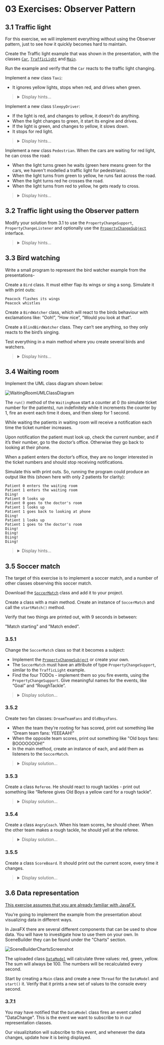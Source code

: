 # 03 Exercises: Observer Pattern

## 3.1 Traffic light

For this exercise, we will implement everything without using the Observer pattern, just to see how it quickly becomes hard to maintain.

Create the Traffic light example that was shown in the presentation, with the classes [`Car`](https://github.com/MichaelViuff/SDJ2/blob/main/03%20Observer%20Pattern/Examples/Car.java), [`TrafficLight`](https://github.com/MichaelViuff/SDJ2/blob/main/03%20Observer%20Pattern/Examples/TrafficLight.java) and [`Main`](https://github.com/MichaelViuff/SDJ2/blob/main/03%20Observer%20Pattern/Examples/Main.java). 

Run the example and verify that the `Car` reacts to the traffic light changing.

Implement a new class `Taxi`: 
 - It ignores yellow lights, stops when red, and drives when green.

<blockquote>
<details>
<summary>Display hints...</summary>
<p>
  You can duplicate most of the code from the <code>Car</code> class. You will need to make changes in the <code>setLight()</code> method, so that the <code>Taxi</code> acts like instructed. You will also need to make a few changes in the <code>TrafficLight</code> and <code>Main</code> class.
</p>
<details>
<summary>Display solution...</summary>

```java
public class Taxi
{
    private String previousLight;
    private int id;

    public Taxi(int id)
    {
        this.id = id;
    }

    public void setLight(String currentLight)
    {
        if("GREEN".equals(currentLight))
        {
            System.out.println("Taxi " + id + " drives");
        }
        else if("YELLOW".equals(currentLight))
        {
            if("RED".equals(previousLight))
            {
                System.out.println("Taxi " + id + " turns engine on");
            }
            else
            {
                System.out.println("Taxi " + id + " drives");
            }
        }
        else if("RED".equals(currentLight))
        {
            System.out.println("Taxi " + id + " stops");
        }
        previousLight = currentLight;
    }
}
```
</details>
</details>
</blockquote>

Implement a new class `SleepyDriver`: 
 - If the light is red, and changes to yellow, it doesn’t do anything.
 - When the light changes to green, it start its engine and drives.
 - If the light is green, and changes to yellow, it slows down.
 - It stops for red light.

<blockquote>
<details>
<summary>Display hints...</summary>
<p>
  Just like with the previous class, you can reuse everything from <code>Car</code> and modify the behaviour as necessary. You will also need to make a few changes in the <code>TrafficLight</code> and <code>Main</code> class.
</p>
<details>
<summary>Display solution...</summary>

```java
public class SleepyDriver
{
    private String previousLight;
    private int id;

    public SleepyDriver(int id)
    {
        this.id = id;
    }

    public void setLight(String currentLight)
    {
        if("GREEN".equals(currentLight))
        {
            System.out.println("SleepyDriver " + id + " turns engine on");
            System.out.println("SleepyDriver " + id + " drives");
        }
        else if("YELLOW".equals(currentLight))
        {
            if("RED".equals(previousLight))
            {
                //Do nothing
            }
            else
            {
                System.out.println("SleepyDriver " + id + " slows down");
            }
        }
        else if("RED".equals(currentLight))
        {
            System.out.println("SleepyDriver " + id + " stops");
        }
        previousLight = currentLight;
    }
}
```
</details>
</details>
</blockquote>

Implement a new class `Pedestrian`. When the cars are waiting for red light, he can cross the road:
 - When the light turns green he waits (green here means green for the cars, we haven't modelled a traffic light for pedestrians).
 - When the light turns from green to yellow, he runs fast across the road.
 - When the light turns red he crosses the road.
 - When the light turns from red to yellow, he gets ready to cross.

<blockquote>
<details>
<summary>Display hints...</summary>
<p>
  Once again, reuse everything from <code>Car</code> and make necessary changes. Your <code>TrafficLight</code> and <code>Main</code> classes will have been updated quite a lot by now, so their implementation is also shown in the solution below.
</p>
<details>
<summary>Display solution...</summary>

```java
public class Pedestrian
{
    private int id;
    private String previousLight;

    public Pedestrian(int id)
    {
        this.id = id;
    }

    public void setLight(String currentLight)
    {
        if("GREEN".equals(currentLight))
        {
            System.out.println("Pedestrian " + id + " waits");
        }
        else if("YELLOW".equals(currentLight))
        {
            if("RED".equals(previousLight))
            {
                System.out.println("Pedestrian " + id + " gets ready to cross the road");
            }
            else
            {
                System.out.println("Pedestrian " + id + " walks fast accross the road");
            }
        }
        else if("RED".equals(currentLight))
        {
            System.out.println("Pedestrian " + id + " walks accross the road");
        }
        previousLight = currentLight;
    }
}

import java.util.ArrayList;
import java.util.List;

public class TrafficLight
{
    List<Car> cars;
    List<Taxi> taxis;
    List<SleepyDriver> sleepyDrivers;
    List<Pedestrian> pedestrians;

    private String[] lights = {"GREEN", "YELLOW", "RED", "YELLOW"};
    private int count = 2;
    private String currentLight;

    public TrafficLight()
    {
        currentLight = lights[2];
        cars = new ArrayList<>();
        taxis = new ArrayList<>();
        sleepyDrivers = new ArrayList<>();
        pedestrians = new ArrayList<>();
    }

    public void addCar(Car car)
    {
        cars.add(car);
        car.setLight(currentLight);
    }

    public void addTaxi(Taxi taxi)
    {
        taxis.add(taxi);
        taxi.setLight(currentLight);
    }

    public void addSleepyDriver(SleepyDriver sleepyDriver)
    {
        sleepyDrivers.add(sleepyDriver);
        sleepyDriver.setLight(currentLight);
    }

    public void addPedestrian(Pedestrian pedestrian)
    {
        pedestrians.add(pedestrian);
        pedestrian.setLight(currentLight);
    }

    public void start() throws InterruptedException
    {
        while(true)
        {
            Thread.sleep(2000);
            count = (count + 1) % 4;
            currentLight = lights[count];
            System.out.println("\nLight is " + currentLight);
            lightChanged();
        }
    }

    private void lightChanged()
    {
        for (Car car : cars)
        {
            car.setLight(currentLight);
        }
        for (Taxi taxi : taxis)
        {
            taxi.setLight(currentLight);
        }
        for (SleepyDriver sleepyDriver : sleepyDrivers)
        {
            sleepyDriver.setLight(currentLight);
        }
        for (Pedestrian pedestrian : pedestrians)
        {
            pedestrian.setLight(currentLight);
        }
    }
}

public class Main
{
    public static void main(String[] args)
    {
        TrafficLight trafficLight = new TrafficLight();
        Car car1 = new Car(1);
        Taxi taxi1 = new Taxi(1);
        SleepyDriver sleepyDriver1 = new SleepyDriver(1);
        Pedestrian pedestrian1 = new Pedestrian(1);

        trafficLight.addCar(car1);
        trafficLight.addTaxi(taxi1);
        trafficLight.addSleepyDriver(sleepyDriver1);
        trafficLight.addPedestrian(pedestrian1);

        try
        {
            trafficLight.start();
        }
        catch (InterruptedException e)
        {
            e.printStackTrace();
        }
    }
}
```
</details>
</details>
</blockquote>

## 3.2 Traffic light using the Observer pattern

Modify your solution from 3.1 to use the `PropertyChangeSupport`, `PropertyChangeListener` and optionally use the [`PropertyChangeSubject`](https://github.com/MichaelViuff/SDJ2/blob/main/03%20Observer%20Pattern/Examples/PropertyChangeSubject.java) interface.

<blockquote>
<details>
<summary>Display hints...</summary>
<p>
  Start by reworking the <code>TrafficLight</code> class. Turn it into a subject using the Observer pattern. Listeners should attach themselves as <code>PropertyChangeListener</code>, and be stored in a <code>PropertyChangeSupport</code>. To do so, combine and modify the <code>add()</code> methods. It should also notify all listeners whenever the light changes, in the <code>lightChanged()</code> method, calling <code>firePropertyChange()</code> on the <code>PropertyChangeSupport</code>. 
</p>

 <p>
  Everyone looking at the light should be turned into listeners using the Observer pattern. To get notifications about light changes, they need to attach themselves to the subject, the <code>TrafficLight</code> class. The method to attach takes a <code>PropertyChangeListener</code> as argument, so they need to implement that interface. That interface has a single method <code>propertyChange(PropertyChangeEvent evt)</code> which they need to implement. Have that method call the <code>setLight()</code> method with the value received.
</p>

<details>
<summary>Display solution...</summary>

```java
import java.beans.PropertyChangeListener;
import java.beans.PropertyChangeSupport;

public class TrafficLight
{
    private PropertyChangeSupport support;
    private String[] lights = {"GREEN", "YELLOW", "RED", "YELLOW"};
    private int count = 2;
    private String currentLight;

    public TrafficLight()
    {
        currentLight = lights[2];
        support = new PropertyChangeSupport(this);
    }

    public void start() throws InterruptedException
    {
        while(true)
        {
            Thread.sleep(2000);
            count = (count + 1) % 4;
            currentLight = lights[count];
            System.out.println("\nLight is " + currentLight);
            lightChanged();
        }
    }

    public void addPropertyChangeListener(PropertyChangeListener listener)
    {
        support.addPropertyChangeListener(listener);
    }

    private void lightChanged()
    {
        support.firePropertyChange("LightChanged", null, currentLight);
    }
}

import java.beans.PropertyChangeEvent;
import java.beans.PropertyChangeListener;

public class Car implements PropertyChangeListener
{
    private String previousLight;
    private int id;

    public Car(int id)
    {
        this.id = id;
    }

    public void setLight(String currentLight)
    {
        if("GREEN".equals(currentLight))
        {
            System.out.println("Car " + id + " drives");
        }
        else if("YELLOW".equals(currentLight))
        {
            if("RED".equals(previousLight))
            {
                System.out.println("Car " + id + " turns engine on");
            }
            else
            {
                System.out.println("Car " + id + " slows down");
            }
        }
        else if("RED".equals(currentLight))
        {
            System.out.println("Car " + id + " stops");
        }
        previousLight = currentLight;
    }

    @Override
    public void propertyChange(PropertyChangeEvent evt)
    {
        setLight((String) evt.getNewValue());
    }
}

import java.beans.PropertyChangeEvent;
import java.beans.PropertyChangeListener;

public class Taxi implements PropertyChangeListener
{
    private String previousLight;
    private int id;

    public Taxi(int id)
    {
        this.id = id;
    }

    public void setLight(String currentLight)
    {
        if("GREEN".equals(currentLight))
        {
            System.out.println("Taxi " + id + " drives");
        }
        else if("YELLOW".equals(currentLight))
        {
            if("RED".equals(previousLight))
            {
                System.out.println("Taxi " + id + " turns engine on");
            }
            else
            {
                System.out.println("Taxi " + id + " drives");
            }
        }
        else if("RED".equals(currentLight))
        {
            System.out.println("Taxi " + id + " stops");
        }
        previousLight = currentLight;
    }

    @Override
    public void propertyChange(PropertyChangeEvent evt)
    {
        setLight((String) evt.getNewValue());
    }
}

import java.beans.PropertyChangeEvent;
import java.beans.PropertyChangeListener;

public class SleepyDriver implements PropertyChangeListener
{
    private String previousLight;
    private int id;

    public SleepyDriver(int id)
    {
        this.id = id;
    }

    public void setLight(String currentLight)
    {
        if("GREEN".equals(currentLight))
        {
            System.out.println("SleepyDriver " + id + " turns engine on");
            System.out.println("SleepyDriver " + id + " drives");
        }
        else if("YELLOW".equals(currentLight))
        {
            if("RED".equals(previousLight))
            {
                //Do nothing
            }
            else
            {
                System.out.println("SleepyDriver " + id + " slows down");
            }
        }
        else if("RED".equals(currentLight))
        {
            System.out.println("SleepyDriver " + id + " stops");
        }
        previousLight = currentLight;
    }

    @Override
    public void propertyChange(PropertyChangeEvent evt)
    {
        setLight((String) evt.getNewValue());
    }
}

import java.beans.PropertyChangeEvent;
import java.beans.PropertyChangeListener;

public class Pedestrian implements PropertyChangeListener
{
    private int id;
    private String previousLight;

    public Pedestrian(int id)
    {
        this.id = id;
    }

    public void setLight(String currentLight)
    {
        if("GREEN".equals(currentLight))
        {
            System.out.println("Pedestrian " + id + " waits");
        }
        else if("YELLOW".equals(currentLight))
        {
            if("RED".equals(previousLight))
            {
                System.out.println("Pedestrian " + id + " gets ready to cross the road");
            }
            else
            {
                System.out.println("Pedestrian " + id + " walks fast accross the road");
            }
        }
        else if("RED".equals(currentLight))
        {
            System.out.println("Pedestrian " + id + " walks accross the road");
        }
        previousLight = currentLight;
    }

    @Override
    public void propertyChange(PropertyChangeEvent evt)
    {
        setLight((String) evt.getNewValue());
    }
}

public class Main
{
    public static void main(String[] args)
    {
        TrafficLight trafficLight = new TrafficLight();
        Car car1 = new Car(1);
        Taxi taxi1 = new Taxi(1);
        SleepyDriver sleepyDriver1 = new SleepyDriver(1);
        Pedestrian pedestrian1 = new Pedestrian(1);

        trafficLight.addPropertyChangeListener(car1);
        trafficLight.addPropertyChangeListener(taxi1);
        trafficLight.addPropertyChangeListener(sleepyDriver1);
        trafficLight.addPropertyChangeListener(pedestrian1);

        try
        {
            trafficLight.start();
        }
        catch (InterruptedException e)
        {
            e.printStackTrace();
        }
    }
}
```
</details>
</details>
</blockquote>

## 3.3 Bird watching

Write a small program to represent the bird watcher example from the presentations-

Create a `Bird` class. It must either flap its wings or sing a song. Simulate it with print outs:

```
Peacock flashes its wings
Peacock whistles
```

Create a `BirdWatcher` class, which will react to the birds behaviour with exclamations like: “Ooh!”, “How nice”, “Would you look at that”.

Create a `BlindBirdWatcher` class. They can’t see anything, so they only reacts to the bird’s singing.

Test everything in a main method where you create several birds and watchers.

<blockquote>
<details>
<summary>Display hints...</summary>
<p>
  Start by creating the <code>Bird</code> class as a subject.
</p>
<p>
  The <code>BirdWatcher</code> and <code>BlindBirdWatcher</code> classes are listeners, and should react to the events fired by the <code>Bird</code> class. When attaching them as listeners, do it with lambda expressions instead of implementing the <code>PropertyChangeListener</code> interface.
</p>
 
<details>
<summary>Display solution...</summary>

```java
import java.beans.PropertyChangeListener;
import java.beans.PropertyChangeSupport;
import java.util.Random;

public class Bird implements PropertyChangeSubject
{
    private PropertyChangeSupport support;

    public Bird()
    {
        support = new PropertyChangeSupport(this);
    }

    public void start()
    {
        Random random = new Random();
        while(true)
        {
            random.nextInt(100);
            if(random.nextInt(100) < 50)
            {
                System.out.println("Bird is flapping wings");
                support.firePropertyChange("Flapping", null, null);
            }
            else
            {
                System.out.println("Bird is singing a song");
                support.firePropertyChange("Singing", null, null);
            }
            try
            {
                Thread.sleep(1000);
            }
            catch (InterruptedException e)
            {
                e.printStackTrace();
            }
        }
    }

    @Override
    public void addPropertyChangeListener(PropertyChangeListener listener)
    {
        support.addPropertyChangeListener(listener);
    }

    @Override
    public void addPropertyChangeListener(String name, PropertyChangeListener listener)
    {
        support.addPropertyChangeListener(name, listener);
    }

    @Override
    public void removePropertyChangeListener(PropertyChangeListener listener)
    {
        support.removePropertyChangeListener(listener);
    }

    @Override
    public void removePropertyChangeListener(String name, PropertyChangeListener listener)
    {
        support.removePropertyChangeListener(name, listener);
    }
}

import java.util.Random;

public class BirdWatcher
{
    public BirdWatcher(Bird birdToWatch)
    {
        birdToWatch.addPropertyChangeListener("Flapping", evt -> reactToFlapping());
        birdToWatch.addPropertyChangeListener("Singing", evt -> reactToSinging());
    }

    private void reactToFlapping()
    {
        Random random = new Random();
        int reaction = random.nextInt(3);
        if(reaction == 0)
        {
            System.out.println("Bird Watcher: Ooh!");
        }
        else if(reaction == 1)
        {
            System.out.println("Bird Watcher: So beautiful!");
        }
        else
        {
            System.out.println("Bird Watcher: Would you look at that");
        }
    }

    private void reactToSinging()
    {
        Random random = new Random();
        int reaction = random.nextInt(3);
        if(reaction == 0)
        {
            System.out.println("Bird Watcher: Wow!");
        }
        else if(reaction == 1)
        {
            System.out.println("Bird Watcher: How nice");
        }
        else
        {
            System.out.println("Bird Watcher: What a lovely voice!");
        }
    }
}

import java.util.Random;

public class BlindBirdWatcher
{
    public BlindBirdWatcher(Bird birdToWatch)
    {
        birdToWatch.addPropertyChangeListener("Singing", evt -> reactToSinging());
    }

    private void reactToSinging()
    {
        Random random = new Random();
        int reaction = random.nextInt(3);
        if(reaction == 0)
        {
            System.out.println("Blind Bird Watcher: Wow!");
        }
        else if(reaction == 1)
        {
            System.out.println("Blind Bird Watcher: How nice");
        }
        else
        {
            System.out.println("Blind Bird Watcher: What a lovely voice!");
        }
    }
}

public class Main
{
    public static void main(String[] args)
    {
        Bird bird = new Bird();
        new BirdWatcher(bird);
        new BlindBirdWatcher(bird);

        bird.start();
    }
}
```
</details>
</details>
</blockquote>

## 3.4 Waiting room

Implement the UML class diagram shown below:

![WaitingRoomUMLClassDiagram](https://github.com/MichaelViuff/SDJ2/blob/main/03%20Observer%20Pattern/Images/WaitingRoomUML.png)

The `run()` method of the `WaitingRoom` start a counter at 0 (to simulate ticket number for the patients), run indefinitely while it increments the counter by 1, fire an event each time it does, and then sleep for 1 second. 

While waiting the patients in waiting room will receive a notification each time the ticket number increases.

Upon notification the patient must look up, check the current number, and if it’s their number, go to the doctor’s office. Otherwise they go back to looking at their phone.

When a patient enters the doctor’s office, they are no longer interested in the ticket numbers and should stop receiving notifications.

Simulate this with print outs. So, running the program could produce an output like this (shown here with only 2 patients for clarity):

```
Patient 0 enters the waiting room
Patient 1 enters the waiting room
Diing!
Patient 0 looks up
Patient 0 goes to the doctor's room
Patient 1 looks up
Patient 1 goes back to looking at phone
Diing!
Patient 1 looks up
Patient 1 goes to the doctor's room
Diing!
Diing!
Diing!
Diing!
```


<blockquote>
<details>
<summary>Display hints...</summary>
<p>
  Start with the <code>WaitingRoom</code> since it will act as the subject. The <code>run()</code> method can be implemented with a <code>while(true)</code> loop where you increment the ticket number and sleep for 1 second with <code>Thread.sleep(1000)</code>
</p>
<p>
  The <code>Patient</code> class can either be implemented as a <code>PropertyChangeListener</code> or it could use anonymous classes (using lambda expressions or other syntactic sugary goodness if desired). If you use lambda expressions you might find it difficult to detach the listener again. This can be fixed by storing your <code>PropertyChangeListener</code> reference.
</p>
 <p>
  In the UML class diagram, the listener, <code>Patient</code>, has an association to the subject, <code>WaitingRoom</code>. Feel free to set this attribute in the constructor, or create a setter in <code>Patient</code>. Alternatively, ignore the association and link the listener and subject manually in the main method.
</p>
<details>
<summary>Display solution...</summary>

```java
import java.beans.PropertyChangeListener;
import java.beans.PropertyChangeSupport;

public class WaitingRoom implements PropertyChangeSubject, Runnable
{
    private PropertyChangeSupport support;

    public WaitingRoom()
    {
        support = new PropertyChangeSupport(this);
    }

    @Override
    public void addPropertyChangeListener(PropertyChangeListener listener)
    {
        support.addPropertyChangeListener(listener);
    }

    @Override
    public void addPropertyChangeListener(String name, PropertyChangeListener listener)
    {
        support.addPropertyChangeListener(name, listener);
    }

    @Override
    public void removePropertyChangeListener(PropertyChangeListener listener)
    {
        support.removePropertyChangeListener(listener);
    }

    @Override
    public void removePropertyChangeListener(String name, PropertyChangeListener listener)
    {
        support.removePropertyChangeListener(name, listener);
    }

    @Override
    public void run()
    {
        int i = 0;
        while(true)
        {
            try
            {
                Thread.sleep(1000);
            }
            catch (InterruptedException e)
            {
                e.printStackTrace();
            }System.out.println("Diing!");
            support.firePropertyChange("NextPatient", null, i);
            i++;

        }
    }
}

import java.beans.PropertyChangeEvent;
import java.beans.PropertyChangeListener;

public class Patient
{
    private int ticketNumber;
    private WaitingRoom waitingRoom;
    private PropertyChangeListener listenForNextPatient;

    public Patient(int ticketNumber, WaitingRoom waitingRoom)
    {
        this.ticketNumber = ticketNumber;
        this.waitingRoom = waitingRoom;
        listenForNextPatient = this::reactToDing; // This could also be written as 'evt -> reactToNextPatient(evt)'
        waitingRoom.addPropertyChangeListener(listenForNextPatient);
        System.out.println("Patient " + ticketNumber + " enters the waiting room");
    }

    private void reactToDing(PropertyChangeEvent evt)
    {
        System.out.println("Patient " + ticketNumber + " looks up");
        if(ticketNumber == (int) evt.getNewValue())
        {
            System.out.println("Patient " + ticketNumber + " goes to the doctor's room");
            waitingRoom.removePropertyChangeListener(listenForNextPatient); // This is a method reference
        }
        else
        {
            System.out.println("Patient " + ticketNumber + " goes back to looking at phone");
        }
    }
}

public class Main
{
    public static void main(String[] args) throws InterruptedException
    {
        WaitingRoom waitingRoom = new WaitingRoom();
        Thread waitingRoomThread = new Thread(waitingRoom);
        waitingRoomThread.start();

        Patient patient0 = new Patient(0, waitingRoom);
        Patient patient1 = new Patient(1, waitingRoom);
        Patient patient2 = new Patient(2, waitingRoom);
        Patient patient3 = new Patient(3, waitingRoom);
        Patient patient4 = new Patient(4, waitingRoom);
    }
}
```
</details>
</details>
</blockquote>

## 3.5 Soccer match

The target of this exercise is to implement a soccer match, and a number of other classes observing this soccer match.

Download the [`SoccerMatch`](https://github.com/MichaelViuff/SDJ2/blob/main/03%20Observer%20Pattern/Examples/SoccerMatch.java) class and add it to your project.

Create a class with a main method. Create an instance of `SoccerMatch` and call the `startMatch()` method.

Verify that two things are printed out, with 9 seconds in between: 

"Match starting" and "Match ended".

### 3.5.1

Change the `SoccerMatch` class so that it becomes a subject:

 - Implement the [`PropertyChangeSubject`](https://github.com/MichaelViuff/SDJ2/blob/main/03%20Observer%20Pattern/Examples/PropertyChangeSubject.java) or create your own.
 -	The `SoccerMatch` must have an attribute of type `PropertyChangeSupport`, similar to the `TrafficLight` example.
 -	Find the four TODOs - implement them so you fire events, using the `PropertyChangeSupport`. Give meaningful names for the events, like “Goal” and “RoughTackle”.

<blockquote>
<details>
<summary>Display solution...</summary>

```java
import java.beans.PropertyChangeListener;
import java.beans.PropertyChangeSupport;
import java.util.Random;

public class SoccerMatch implements PropertyChangeSubject
{

    private String team0 = "Dream Team";
    private String team1 = "Old Boys";

    private PropertyChangeSupport support;

    public SoccerMatch()
    {
        support = new PropertyChangeSupport(this);
    }

    public void startMatch()
    {
        System.out.println("Match starting \n\n");
        Random random = new Random();
        for (int i = 0; i < 90; i++)
        {

            int rand = random.nextInt(100);
            int whichTeam = random.nextInt(2);

            if (rand < 8)
            {
                // score goal
                scoreGoal(whichTeam);
            }
            else if (rand < 12)
            {
                // penalty
                roughTackle(whichTeam);
            }

            try
            {
                Thread.sleep(100);
            }
            catch (InterruptedException e)
            {
                break;
            }
        }

        System.out.println("\n\nMatch ended");
    }

    private void roughTackle(int whichTeam)
    {
        if (whichTeam == 0)
        {
            support.firePropertyChange("RoughTackle", null, team0);
        }
        else
        {
            support.firePropertyChange("RoughTackle", null, team1);
        }
    }

    private void scoreGoal(int whichTeam)
    {
        if (whichTeam == 0)
        {
            support.firePropertyChange("Goal", null, team0);
        }
        else
        {
            support.firePropertyChange("Goal", null, team1);
        }
    }

    @Override
    public void addPropertyChangeListener(PropertyChangeListener listener)
    {
        support.addPropertyChangeListener(listener);
    }

    @Override
    public void addPropertyChangeListener(String name, PropertyChangeListener listener)
    {
        support.addPropertyChangeListener(name, listener);
    }

    @Override
    public void removePropertyChangeListener(PropertyChangeListener listener)
    {
        support.removePropertyChangeListener(listener);
    }

    @Override
    public void removePropertyChangeListener(String name, PropertyChangeListener listener)
    {
        support.removePropertyChangeListener(name, listener);
    }
}

```
</details>
</blockquote>

### 3.5.2

Create two fan classes: `DreamTeamFans` and `OldBoysFans`. 

 - When the team they’re rooting for has scored, print out something like “Dream team fans: YEEEAAH!”
 - When the opposite team scores, print out something like "Old boys fans: BOOOOOOOH!"
 - In the main method, create an instance of each, and add them as listeners to the `SoccerMatch`.
 
<blockquote>
<details>
<summary>Display solution...</summary>

```java
import java.beans.PropertyChangeEvent;

public class DreamTeamFans
{
    public DreamTeamFans(SoccerMatch soccerMatch)
    {
        soccerMatch.addPropertyChangeListener("Goal", this::teamScored);
    }

    private void teamScored(PropertyChangeEvent evt)
    {
        if(("Dream Team").equals(evt.getNewValue()))
        {
            System.out.println("Dream team fans: YEEEAAH!");
        }
        else
        {
            System.out.println("Dream team fans: BOOOOOOOH!");
        }
    }
}

import java.beans.PropertyChangeEvent;

public class OldBoysFans
{
    public OldBoysFans(SoccerMatch soccerMatch)
    {
        soccerMatch.addPropertyChangeListener("Goal", this::teamScored);
    }

    private void teamScored(PropertyChangeEvent evt)
    {
        if("Old Boys".equals(evt.getNewValue()))
        {
            System.out.println("Old Boys fans: YEEEAAH!");
        }
        else
        {
            System.out.println("Old Boys fans: BOOOOOOOH!");
        }
    }
}
```
</details>
</blockquote>

### 3.5.3

Create a class `Referee`. He should react to rough tackles - print out something like “Referee gives Old Boys a yellow card for a rough tackle”. 

<blockquote>
<details>
<summary>Display solution...</summary>

```java
import java.beans.PropertyChangeEvent;

public class Referee
{
    public Referee(SoccerMatch soccerMatch)
    {
        soccerMatch.addPropertyChangeListener("RoughTackle", this::roughTackle);
    }

    private void roughTackle(PropertyChangeEvent evt)
    {
        String team = (String) evt.getNewValue();
        System.out.println("Referee gives " + team + " a yellow card for a rough tackle");
    }
}
```
</details>
</blockquote>

### 3.5.4

Create a class `AngryCoach`. When his team scores, he should cheer. When the other team makes a rough tackle, he should yell at the referee.

<blockquote>
<details>
<summary>Display solution...</summary>

```java
import java.beans.PropertyChangeEvent;

public class AngryCoach
{
    private String team;

    public AngryCoach(String team, SoccerMatch soccerMatch)
    {
        this.team = team;
        soccerMatch.addPropertyChangeListener("RoughTackle", this::roughTackle);
        soccerMatch.addPropertyChangeListener("Goal", this::teamScored);
    }

    private void roughTackle(PropertyChangeEvent evt)
    {
        String teamThatRoughTackled = (String) evt.getNewValue();
        if(!team.equals(teamThatRoughTackled))
        {
            System.out.println("Angry "+team+" coach: " + teamThatRoughTackled + " player, you are out of the game! Referee, send him off!");
        }
    }

    private void teamScored(PropertyChangeEvent evt)
    {
        if (team.equals(evt.getNewValue()))
        {
            System.out.println("Angry "+team+" coach: " + this.team + " scored! Good job guys!");
        }
    }
}
```
</details>
</blockquote>

### 3.5.5

Create a class `ScoreBoard`. It should print out the current score, every time it changes.

<blockquote>
<details>
<summary>Display solution...</summary>

```java
import java.beans.PropertyChangeEvent;

public class ScoreBoard
{

    private int teamDreamTeamScore = 0;
    private int teamOldBoysScore = 0;

    public ScoreBoard(SoccerMatch soccerMatch)
    {
        soccerMatch.addPropertyChangeListener("Goal", this::teamScored);
    }

    private void teamScored(PropertyChangeEvent evt)
    {
        String teamThatScored = (String) evt.getNewValue();
        if("Dream Team".equals(teamThatScored))
        {
            teamDreamTeamScore++;
        }
        else
        {
            teamOldBoysScore++;
        }
        System.out.println("Score: Dream Team: " + teamDreamTeamScore + " - Old Boys: " + teamOldBoysScore);
    }
}
```
</details>
</blockquote>

## 3.6 Data representation

<u>This exercise assumes that you are already familiar with JavaFX.</u>

You’re going to implement the example from the presentation about visualizing data in different ways.

In JavaFX there are several different components that can be used to show data. You will have to investigate how to use them on your own. In SceneBuilder they can be found under the "Charts" section.

![SceneBuilderChartsScreenshot](https://github.com/MichaelViuff/SDJ2/blob/main/03%20Observer%20Pattern/Images/SceneBuilderChartsScreenshot.png)
 
The uploaded class [`DataModel`](https://github.com/MichaelViuff/SDJ2/blob/main/03%20Observer%20Pattern/Examples/DataModel.java) will calculate three values: red, green, yellow. The sum will always be 100. The numbers will be recalculated every second.

Start by creating a `Main` class and create a new `Thread` for the `DataModel` and `start()` it. Verify that it prints a new set of values to the console every second.

### 3.7.1	

You may have notified that the `DataModel` class fires an event called "DataChange". This is the event we want to subscribe to in our representation classes.

Our visualizitation will subscribe to this event, and whenever the data changes, update how it is being displayed.




